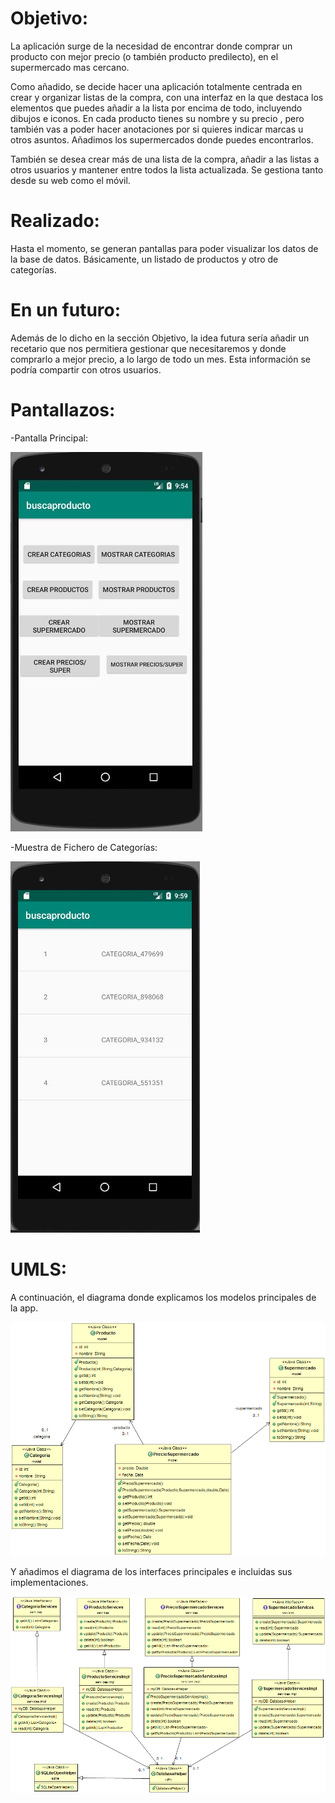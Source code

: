 # Objetivo:

La aplicación surge de la necesidad de encontrar donde comprar un producto con mejor precio (o también producto
predilecto), en el supermercado mas cercano.

Como añadido, se decide hacer una aplicación totalmente centrada en crear y organizar listas de la compra, con una interfaz en
 la que destaca los elementos que puedes añadir a la lista por encima de todo, incluyendo dibujos
 e iconos. En cada producto tienes su nombre y su precio , pero también vas a poder hacer
 anotaciones por si quieres indicar marcas u otros asuntos. Añadimos los supermercados donde puedes
 encontrarlos.

También se desea crear más de una lista de la compra, añadir a las listas a otros usuarios y
 mantener entre todos la lista actualizada. Se gestiona tanto desde su web como el móvil.

# Realizado:

Hasta el momento, se generan pantallas para poder visualizar los datos de la base de datos. Básicamente,
un listado de productos y otro de categorías.

# En un futuro:

Además de lo dicho en la sección Objetivo, la idea futura sería añadir un recetario que nos permitiera
gestionar que necesitaremos y donde comprarlo a mejor precio, a lo largo de todo un mes. Esta información
se podría compartir con otros usuarios.

# Pantallazos:

-Pantalla Principal:

![alt text](https://github.com/prudenpalomares/buscaproducto/blob/master/app/src/main/java/com/colo/buscaproducto/imgs/MainShot.JPG)

-Muestra de Fichero de Categorías:


![alt text](https://github.com/prudenpalomares/buscaproducto/blob/master/app/src/main/java/com/colo/buscaproducto/imgs/MostraCat1.JPG)

# UMLS:

A continuación, el diagrama donde explicamos los modelos principales de la app.

![alt text](https://github.com/prudenpalomares/buscaproducto/blob/master/app/src/main/java/com/colo/buscaproducto/UML/diagrama_modelo.png)

Y añadimos el diagrama de los interfaces principales e incluidas sus implementaciones.

![alt text](https://github.com/prudenpalomares/buscaproducto/blob/master/app/src/main/java/com/colo/buscaproducto/UML/diagrama_servicios.png)